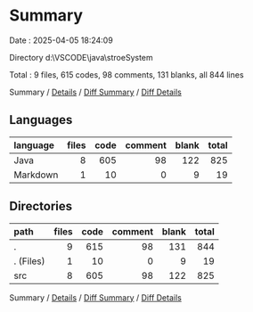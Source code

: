 # Summary

Date : 2025-04-05 18:24:09

Directory d:\\VSCODE\\java\\stroeSystem

Total : 9 files,  615 codes, 98 comments, 131 blanks, all 844 lines

Summary / [Details](details.md) / [Diff Summary](diff.md) / [Diff Details](diff-details.md)

## Languages
| language | files | code | comment | blank | total |
| :--- | ---: | ---: | ---: | ---: | ---: |
| Java | 8 | 605 | 98 | 122 | 825 |
| Markdown | 1 | 10 | 0 | 9 | 19 |

## Directories
| path | files | code | comment | blank | total |
| :--- | ---: | ---: | ---: | ---: | ---: |
| . | 9 | 615 | 98 | 131 | 844 |
| . (Files) | 1 | 10 | 0 | 9 | 19 |
| src | 8 | 605 | 98 | 122 | 825 |

Summary / [Details](details.md) / [Diff Summary](diff.md) / [Diff Details](diff-details.md)